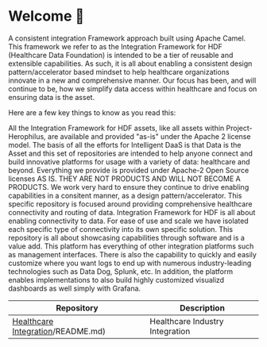 # Welcome 👋
A consistent integration Framework approach built using Apache Camel. This framework we refer to as the Integration Framework for HDF (Healthcare Data Foundation) is intended to be a tier of reusable and extensible capabilities. As such, it is all about enabling a consistent design pattern/accelerator based mindset to help healthcare organizations innovate in a new and comprehensive manner. Our focus has been, and will continue to be, how we simplify data access within healthcare and focus on ensuring data is the asset.

Here are a few key things to know as you read this:

All the Integration Framework for HDF assets, like all assets within Project-Herophilus, are available and provided "as-is" under the Apache 2 license model.
The basis of all the efforts for Intelligent DaaS is that Data is the Asset and this set of repositories are intended to help anyone connect and build innovative platforms for usage with a variety of data: healthcare and beyond. Everything we provide is provided under Apache-2 Open Source licenses AS IS. THEY ARE NOT PRODUCTS AND WILL NOT BECOME A PRODUCTS. We work very hard to ensure they continue to drive enabling capabilities in a consitent manner, as a design pattern/accelerator. This specific repository is focused around providing comprehensive healthcare connectivity and routing of data.
Integration Framework for HDF is all about enabling connectivity to data. For ease of use and scale we have isolated each specific type of connectivity into its own specific solution. This repository is all about showcasing capabilities through software and is a value add.
This platform has everything of other integration platforms such as management interfaces. There is also the capability to quickly and easily customize where you want logs to end up with numerous industry-leading technologies such as Data Dog, Splunk, etc. In addition, the platform enables implementations to also build highly customized visualizd dashboards as well simply with Grafana.


| Repository                                         | Description  |
|--------------------------------------------------------|----------------|
|[Healthcare Integration](https://github.com/HC-Connexxus-Integration/IntegrationFramework)/README.md) | Healthcare Industry Integration |                                                                                                                                                                                                                                                           

<!--

**Here are some ideas to get you started:**

🙋‍♀️ A short introduction - what is your organization all about?
🌈 Contribution guidelines - how can the community get involved?
👩‍💻 Useful resources - where can the community find your docs? Is there anything else the community should know?
🍿 Fun facts - what does your team eat for breakfast?
🧙 Remember, you can do mighty things with the power of [Markdown](https://docs.github.com/github/writing-on-github/getting-started-with-writing-and-formatting-on-github/basic-writing-and-formatting-syntax)
-->
